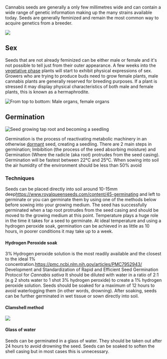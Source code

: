 


Cannabis seeds are generally a only few millimetres wide and can contain a wide range of genetic information making up the many strains available today. Seeds are generally feminized and remain the most common way to acquire genetics from a breeder.

<img src="/images/Seed_anatomy.jpeg"  class="left">

## Sex ##
Seeds that are not already feminized can be either male or female and it's not possible to tell just from their outer appearance. A few weeks into the [vegetative phase](/Life_Stages#vegatitive) plants will start to exhibit physical expressions of sex. Growers who are trying to produce buds need to grow female plants, male cannabis plants are generally reserved for breeding purposes. If a plant is stressed it may display physical characteristics of both male and female plants, this is known as a hermaphrodite.   

<img src="/images/Cannabis_sex_organs.png" title="From top to bottom: Male organs, female organs"/>

## Germination
<img src="/images/Seed_growth.png" title="Seed growing tap root and becoming a seedling" class="center">

Germination is the process of reactivating metabolic machinery in an otherwise [dormant](/Life_Stages#dormant) seed, creating a seedling. There are 2 main steps in germination; Imbibition (the process of the seed absorbing moisture) and Germination (Where the radicle (aka root) protrudes from the seed casing).
Germination will be fastest between 22°C and 25°C. When sowing into soil the air humidity of the environment should be less than 50% avoid

### Techniques
Seeds can be placed directly into soil around 10-15mm deep<ref>https://www.royalqueenseeds.com/content/45-germinating</ref> and left to germinate or you can germinate them by using one of the methods below before sowing into your growing medium. The seed has successfully germinated when a tap root protrudes from the seed casing and should be moved to the growing medium at this point. Temperature plays a huge role in the time it takes for a seed to germinate.  At ideal temperature and using a hydrogen peroxide soak, germination can be achieved in as little as 10 hours, in poorer conditions it may take up to a week.

#### Hydrogen Peroxide soak
3% Hydrogen peroxide solution is the most readily available and the closest to the ideal 1% concentration.<ref>https://pmc.ncbi.nlm.nih.gov/articles/PMC7952943/  Development and Standardization of Rapid and Efficient Seed Germination Protocol for _Cannabis sativa_</ref> It should be diluted with water in a ratio of 2:1 (e.g 2 shots water to 1 shot 3% hydrogen peroxide) to create a 1% hydrogen peroxide solution. Seeds should be soaked for a maximum of 12 hours to avoid waterlogging them (in other words, drowning). After soaking, seeds can be further germinated in wet tissue or sown directly into soil.

#### Clamshell method
<img src="/images/Germinate-marijuana-seeds.jpg" class="full"/>


#### Glass of water
Seeds can be germinated in a glass of water. They should be taken out after 24 hours to avoid drowning the seed. Seeds can be soaked to soften the shell casing but in most cases this is unnecessary.